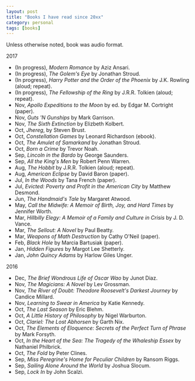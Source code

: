 ```yaml
---
layout: post
title: "Books I have read since 20xx"
category: personal
tags: [books]
---
```


Unless otherwise noted, book was audio format.

2017
- (In progress), *Modern Romance* by Aziz Ansari.
- (In progress), *The Golem's Eye* by Jonathan Stroud.
- (In progress), *Harry Potter and the Order of the Phoenix* by J.K. Rowling (aloud; repeat).
- (In progress), *The Fellowship of the Ring* by J.R.R. Tolkien (aloud; repeat).
- Nov, *Apollo Expeditions to the Moon* by ed. by Edgar M. Cortright (paper).
- Nov, *Guts 'N Gunships* by Mark Garrison.
- Nov, *The Sixth Extinction* by Elizbeth Kolbert.
- Oct, *Jhereg*, by Steven Brust.
- Oct, *Constellation Games* by Leonard Richardson (ebook).
- Oct, *The Amulet of Samarkand* by Jonathan Stroud.
- Oct, *Born a Crime* by Trevor Noah.
- Sep, *Lincoln in the Bardo* by George Saunders.
- Sep, *All the King's Men* by Robert Penn Warren.
- Aug, *The Hobbit* by J.R.R. Tolkien (aloud; repeat).
- Aug, *American Eclipse* by David Baron (paper).
- Jul, *In the Woods* by Tana French (paper).
- Jul, *Evicted: Poverty and Profit in the American City* by Matthew Desmond.
- Jun, *The Handmaid's Tale* by Margaret Atwood.
- May, *Call the Midwife: A Memoir of Birth, Joy, and Hard Times* by Jennifer Worth.
- Mar, *Hillbilly Elegy: A Memoir of a Family and Culture in Crisis* by J. D. Vance.
- Mar, *The Sellout: A Novel* by Paul Beatty.
- Mar, *Weapons of Math Destruction* by Cathy O'Neil (paper).
- Feb, *Black Hole* by Marcia Bartusiak (paper).
- Jan, *Hidden Figures* by Margot Lee Shetterly.
- Jan, *John Quincy Adams* by Harlow Giles Unger.

2016
- Dec, *The Brief Wondrous Life of Oscar Wao* by Junot Diaz.
- Nov, *The Magicians: A Novel* by Lev Grossman.
- Nov, *The River of Doubt: Theodore Roosevelt's Darkest Journey* by Candice Millard.
- Nov, *Learning to Swear in America* by Katie Kennedy.
- Oct, *The Last Season* by Eric Blehm.
- Oct, *A Little History of Philosophy* by Nigel Warburton.
- Oct, *Clariel: The Lost Abhorsen* by Garth Nix.
- Oct, *The Elements of Eloquence: Secrets of the Perfect Turn of Phrase* by Mark Forsyth.
- Oct, *In the Heart of the Sea: The Tragedy of the Whaleship Essex* by Nathaniel Philbrick.
- Oct, *The Fold* by Peter Clines.
- Sep, *Miss Peregrine's Home for Peculiar Children* by Ransom Riggs.
- Sep, *Sailing Alone Around the World* by Joshua Slocum.
- Sep, *Lock In* by John Scalzi.